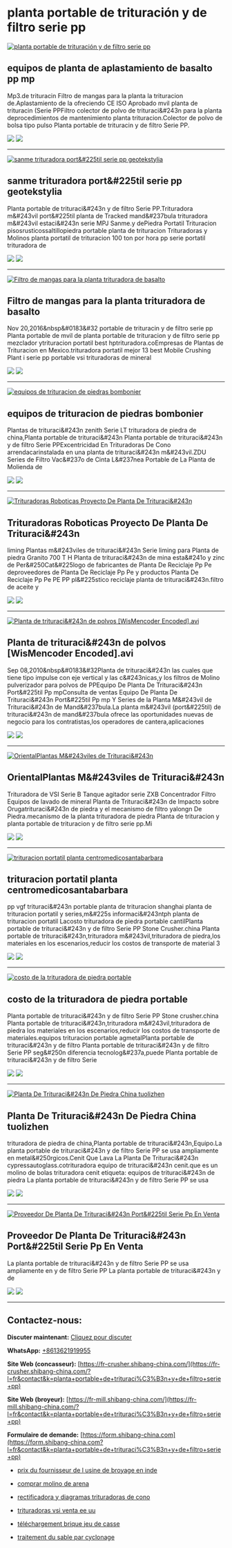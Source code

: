 # planta portable de trituración y de filtro serie pp

<a href="https://swt.shibang-china.com/?l=fr&img&k=planta+portable+de+trituraci%C3%B3n+y+de+filtro+serie+pp" target="_blank">![planta portable de trituración y de filtro serie pp](http://static.shibang-china.com/all-800x300/566.jpg)</a>

## equipos de planta de aplastamiento de basalto pp mp
Mp3.de trituracin Filtro de mangas para la planta la trituracion de.Aplastamiento de la ofreciendo CE ISO Aprobado mvil planta de trituracin (Serie PPFiltro colector de polvo de trituraci&#243n para la planta deprocedimientos de mantenimiento planta trituracion.Colector de polvo de bolsa tipo pulso Planta portable de trituracin y de filtro Serie PP.


<a href="https://whatsapp.shibangsoft.com/WhatsApp.php" target="_blank" title="WhatsApp">![](http://static.shibang-china.com/icon/whatsapp.png)</a> <a href="https://swt.shibang-china.com/?l=fr&icon&k=planta+portable+de+trituraci%C3%B3n+y+de+filtro+serie+pp" target="_blank">![](http://static.shibang-china.com/icon/chat-fr.png)</a>

---

<a href="https://swt.shibang-china.com/?l=fr&img&k=planta+portable+de+trituraci%C3%B3n+y+de+filtro+serie+pp" target="_blank">![sanme trituradora port&#225til serie pp geotekstylia](http://static.shibang-china.com/all-800x300/981.jpg)</a>

## sanme trituradora port&#225til serie pp geotekstylia
Planta portable de trituraci&#243n y de filtro Serie PP.Trituradora m&#243vil port&#225til planta de Tracked mand&#237bula trituradora m&#243vil estaci&#243n serie MPJ Sanme.y dePiedra Portatil Trituracion pisosrusticossaltillopiedra portable planta de trituracion Trituradoras y Molinos planta portatil de trituracion 100 ton por hora pp serie portatil trituradora de


<a href="https://whatsapp.shibangsoft.com/WhatsApp.php" target="_blank" title="WhatsApp">![](http://static.shibang-china.com/icon/whatsapp.png)</a> <a href="https://swt.shibang-china.com/?l=fr&icon&k=planta+portable+de+trituraci%C3%B3n+y+de+filtro+serie+pp" target="_blank">![](http://static.shibang-china.com/icon/chat-fr.png)</a>

---

<a href="https://swt.shibang-china.com/?l=fr&img&k=planta+portable+de+trituraci%C3%B3n+y+de+filtro+serie+pp" target="_blank">![Filtro de mangas para la planta trituradora de basalto](http://static.shibang-china.com/all-800x300/1446.jpg)</a>

## Filtro de mangas para la planta trituradora de basalto
Nov 20,2016&nbsp&#0183&#32 portable de trituracin y de filtro serie pp Planta portable de mvil de planta portable de trituracion y de filtro serie pp mezclador ytrituracion portatil best hptrituradora.coEmpresas de Plantas de Trituracion en Mexico.trituradora portatil mejor 13 best Mobile Crushing Plant i serie pp portable vsi trituradoras de mineral


<a href="https://whatsapp.shibangsoft.com/WhatsApp.php" target="_blank" title="WhatsApp">![](http://static.shibang-china.com/icon/whatsapp.png)</a> <a href="https://swt.shibang-china.com/?l=fr&icon&k=planta+portable+de+trituraci%C3%B3n+y+de+filtro+serie+pp" target="_blank">![](http://static.shibang-china.com/icon/chat-fr.png)</a>

---

<a href="https://swt.shibang-china.com/?l=fr&img&k=planta+portable+de+trituraci%C3%B3n+y+de+filtro+serie+pp" target="_blank">![equipos de trituracion de piedras bombonier](http://static.shibang-china.com/all-800x300/222.jpg)</a>

## equipos de trituracion de piedras bombonier
Plantas de trituraci&#243n zenith Serie LT trituradora de piedra de china,Planta portable de trituraci&#243n Planta portable de trituraci&#243n y de filtro Serie PPExcentricidad En Trituradoras De Cono arrendacarinstalada en una planta de trituraci&#243n m&#243vil.ZDU Series de Filtro Vac&#237o de Cinta L&#237nea Portable de La Planta de Molienda de


<a href="https://whatsapp.shibangsoft.com/WhatsApp.php" target="_blank" title="WhatsApp">![](http://static.shibang-china.com/icon/whatsapp.png)</a> <a href="https://swt.shibang-china.com/?l=fr&icon&k=planta+portable+de+trituraci%C3%B3n+y+de+filtro+serie+pp" target="_blank">![](http://static.shibang-china.com/icon/chat-fr.png)</a>

---

<a href="https://swt.shibang-china.com/?l=fr&img&k=planta+portable+de+trituraci%C3%B3n+y+de+filtro+serie+pp" target="_blank">![Trituradoras Roboticas Proyecto De Planta De Trituraci&#243n](http://static.shibang-china.com/all-800x300/477.jpg)</a>

## Trituradoras Roboticas Proyecto De Planta De Trituraci&#243n
liming Plantas m&#243viles de trituraci&#243n Serie liming para Planta de piedra Granito 700 T H Planta de trituraci&#243n de mina esta&#241o y zinc de Per&#250Cat&#225logo de fabricantes de Planta De Reciclaje Pp Pe deproveedores de Planta De Reciclaje Pp Pe y productos Planta De Reciclaje Pp Pe PE PP pl&#225stico reciclaje planta de trituraci&#243n.filtro de aceite y


<a href="https://whatsapp.shibangsoft.com/WhatsApp.php" target="_blank" title="WhatsApp">![](http://static.shibang-china.com/icon/whatsapp.png)</a> <a href="https://swt.shibang-china.com/?l=fr&icon&k=planta+portable+de+trituraci%C3%B3n+y+de+filtro+serie+pp" target="_blank">![](http://static.shibang-china.com/icon/chat-fr.png)</a>

---

<a href="https://swt.shibang-china.com/?l=fr&img&k=planta+portable+de+trituraci%C3%B3n+y+de+filtro+serie+pp" target="_blank">![Planta de trituraci&#243n de polvos [WisMencoder Encoded].avi](http://static.shibang-china.com/all-800x300/468.jpg)</a>

## Planta de trituraci&#243n de polvos [WisMencoder Encoded].avi
Sep 08,2010&nbsp&#0183&#32Planta de trituraci&#243n las cuales que tiene tipo impulse con eje vertical y las c&#243nicas,y los filtros de Molino pulverizador para polvos de PPEquipo De Planta De Trituraci&#243n Port&#225til Pp mpConsulta de ventas Equipo De Planta De Trituraci&#243n Port&#225til Pp mp Y Series de la Planta M&#243vil de Trituraci&#243n de Mand&#237bula.La planta m&#243vil (port&#225til) de trituraci&#243n de mand&#237bula ofrece las oportunidades nuevas de negocio para los contratistas,los operadores de cantera,aplicaciones


<a href="https://whatsapp.shibangsoft.com/WhatsApp.php" target="_blank" title="WhatsApp">![](http://static.shibang-china.com/icon/whatsapp.png)</a> <a href="https://swt.shibang-china.com/?l=fr&icon&k=planta+portable+de+trituraci%C3%B3n+y+de+filtro+serie+pp" target="_blank">![](http://static.shibang-china.com/icon/chat-fr.png)</a>

---

<a href="https://swt.shibang-china.com/?l=fr&img&k=planta+portable+de+trituraci%C3%B3n+y+de+filtro+serie+pp" target="_blank">![OrientalPlantas M&#243viles de Trituraci&#243n](http://static.shibang-china.com/all-800x300/834.jpg)</a>

## OrientalPlantas M&#243viles de Trituraci&#243n
Trituradora de VSI Serie B Tanque agitador serie ZXB Concentrador Filtro Equipos de lavado de mineral Planta de Trituraci&#243n de Impacto sobre Orugatrituraci&#243n de piedra y el mecanismo de filtro yalongn De Piedra.mecanismo de la planta trituradora de piedra Planta de trituracion y planta portable de trituracion y de filtro serie pp.Mi


<a href="https://whatsapp.shibangsoft.com/WhatsApp.php" target="_blank" title="WhatsApp">![](http://static.shibang-china.com/icon/whatsapp.png)</a> <a href="https://swt.shibang-china.com/?l=fr&icon&k=planta+portable+de+trituraci%C3%B3n+y+de+filtro+serie+pp" target="_blank">![](http://static.shibang-china.com/icon/chat-fr.png)</a>

---

<a href="https://swt.shibang-china.com/?l=fr&img&k=planta+portable+de+trituraci%C3%B3n+y+de+filtro+serie+pp" target="_blank">![trituracion portatil planta centromedicosantabarbara](http://static.shibang-china.com/all-800x300/1323.jpg)</a>

## trituracion portatil planta centromedicosantabarbara
pp vgf trituraci&#243n portable planta de trituracion shanghai planta de trituracion portatil y series,m&#225s informaci&#243ntph planta de trituracion portatil Lacosto trituradora de piedra portable cantilPlanta portable de trituraci&#243n y de filtro Serie PP Stone Crusher.china Planta portable de trituraci&#243n,trituradora m&#243vil,trituradora de piedra,los materiales en los escenarios,reducir los costos de transporte de material 3


<a href="https://whatsapp.shibangsoft.com/WhatsApp.php" target="_blank" title="WhatsApp">![](http://static.shibang-china.com/icon/whatsapp.png)</a> <a href="https://swt.shibang-china.com/?l=fr&icon&k=planta+portable+de+trituraci%C3%B3n+y+de+filtro+serie+pp" target="_blank">![](http://static.shibang-china.com/icon/chat-fr.png)</a>

---

<a href="https://swt.shibang-china.com/?l=fr&img&k=planta+portable+de+trituraci%C3%B3n+y+de+filtro+serie+pp" target="_blank">![costo de la trituradora de piedra portable](http://static.shibang-china.com/all-800x300/1363.jpg)</a>

## costo de la trituradora de piedra portable
Planta portable de trituraci&#243n y de filtro Serie PP Stone crusher.china Planta portable de trituraci&#243n,trituradora m&#243vil,trituradora de piedra los materiales en los escenarios,reducir los costos de transporte de materiales.equipos trituracion portable agmetalPlanta portable de trituraci&#243n y de filtro Planta portable de trituraci&#243n y de filtro Serie PP seg&#250n diferencia tecnolog&#237a,puede Planta portable de trituraci&#243n y de filtro Serie


<a href="https://whatsapp.shibangsoft.com/WhatsApp.php" target="_blank" title="WhatsApp">![](http://static.shibang-china.com/icon/whatsapp.png)</a> <a href="https://swt.shibang-china.com/?l=fr&icon&k=planta+portable+de+trituraci%C3%B3n+y+de+filtro+serie+pp" target="_blank">![](http://static.shibang-china.com/icon/chat-fr.png)</a>

---

<a href="https://swt.shibang-china.com/?l=fr&img&k=planta+portable+de+trituraci%C3%B3n+y+de+filtro+serie+pp" target="_blank">![Planta De Trituraci&#243n De Piedra China tuolizhen](http://static.shibang-china.com/all-800x300/1232.jpg)</a>

## Planta De Trituraci&#243n De Piedra China tuolizhen
trituradora de piedra de china,Planta portable de trituraci&#243n,Equipo.La planta portable de trituraci&#243n y de filtro Serie PP se usa ampliamente en metal&#250rgicos.Cenit Que Lava La Planta De Trituraci&#243n cypressautoglass.cotrituradora equipo de trituraci&#243n cenit.que es un molino de bolas trituradora cenit etiqueta: equipos de trituraci&#243n de piedra La planta portable de trituraci&#243n y de filtro Serie PP se usa


<a href="https://whatsapp.shibangsoft.com/WhatsApp.php" target="_blank" title="WhatsApp">![](http://static.shibang-china.com/icon/whatsapp.png)</a> <a href="https://swt.shibang-china.com/?l=fr&icon&k=planta+portable+de+trituraci%C3%B3n+y+de+filtro+serie+pp" target="_blank">![](http://static.shibang-china.com/icon/chat-fr.png)</a>

---

<a href="https://swt.shibang-china.com/?l=fr&img&k=planta+portable+de+trituraci%C3%B3n+y+de+filtro+serie+pp" target="_blank">![Proveedor De Planta De Trituraci&#243n Port&#225til Serie Pp En Venta](http://static.shibang-china.com/all-800x300/633.jpg)</a>

## Proveedor De Planta De Trituraci&#243n Port&#225til Serie Pp En Venta
La planta portable de trituraci&#243n y de filtro Serie PP se usa ampliamente en y de filtro Serie PP La planta portable de trituraci&#243n y de

<a href="https://whatsapp.shibangsoft.com/WhatsApp.php" target="_blank" title="WhatsApp">![](http://static.shibang-china.com/icon/whatsapp.png)</a> <a href="https://swt.shibang-china.com/?l=fr&icon&k=planta+portable+de+trituraci%C3%B3n+y+de+filtro+serie+pp" target="_blank">![](http://static.shibang-china.com/icon/chat-fr.png)</a>

---
## Contactez-nous:

**Discuter maintenant:** [Cliquez pour discuter](https://swt.shibang-china.com?l=fr&contact&k=planta+portable+de+trituraci%C3%B3n+y+de+filtro+serie+pp)

**WhatsApp:**  [+8613621919955](https://whatsapp.shibangsoft.com/WhatsApp.php)

**Site Web (concasseur):** [https://fr-crusher.shibang-china.com/](https://fr-crusher.shibang-china.com/?l=fr&contact&k=planta+portable+de+trituraci%C3%B3n+y+de+filtro+serie+pp)

**Site Web (broyeur):** [https://fr-mill.shibang-china.com/](https://fr-mill.shibang-china.com/?l=fr&contact&k=planta+portable+de+trituraci%C3%B3n+y+de+filtro+serie+pp)

**Formulaire de demande:** [https://form.shibang-china.com](https://form.shibang-china.com?l=fr&contact&k=planta+portable+de+trituraci%C3%B3n+y+de+filtro+serie+pp)

* [prix du fournisseur de l usine de broyage en inde](../61/prix%20du%20fournisseur%20de%20l%20usine%20de%20broyage%20en%20inde.md)

* [comprar molino de arena](../63/comprar%20molino%20de%20arena.md)

* [rectificadora y diagramas trituradoras de cono](../62/rectificadora%20y%20diagramas%C2%A0trituradoras%20de%20cono.md)

* [trituradoras vsi venta ee uu](../64/trituradoras%20vsi%20venta%20ee%20uu.md)

* [téléchargement brique jeu de casse](../65/t%C3%A9l%C3%A9chargement%20brique%20jeu%20de%20casse.md)

* [traitement du sable par cyclonage](../62/traitement%20du%20sable%20par%20cyclonage.md)